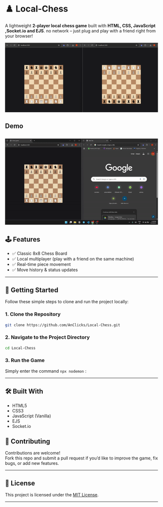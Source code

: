 # ♟️ Local-Chess

A lightweight **2-player local chess game** built with **HTML, CSS, JavaScript ,Socket.io and EJS**. no network – just plug and play with a friend right from your browser!

![Chess Board Screenshot](/public/readme_assets/Screenshot%202025-07-26%20231130.png) 

## Demo
![Demo CountPages alpha](/public/readme_assets/ChessGame-MadewithClipchamp-ezgif.com-video-to-gif-converter.gif)
---

## 🕹 Features

- ✅ Classic 8x8 Chess Board  
- ✅ Local multiplayer (play with a friend on the same machine)  
- ✅ Real-time piece movement  
- ✅ Move history & status updates  

---

## 🚀 Getting Started

Follow these simple steps to clone and run the project locally:

### 1. Clone the Repository

```bash
git clone https://github.com/AnClicks/Local-Chess.git
```

### 2. Navigate to the Project Directory

```bash
cd Local-Chess
```

### 3. Run the Game

Simply enter the command `npx nodemon` :

---

## 🛠️ Built With

- HTML5  
- CSS3  
- JavaScript (Vanilla)
- EJS
- Socket.io

## 🤝 Contributing

Contributions are welcome!  
Fork this repo and submit a pull request if you’d like to improve the game, fix bugs, or add new features.

---

## 📄 License

This project is licensed under the [MIT License](LICENSE).

---

